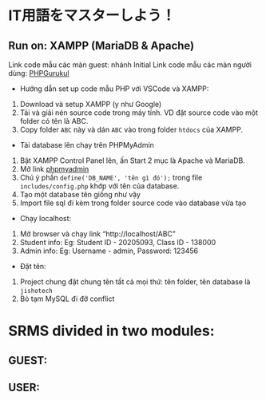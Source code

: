# IT用語をマスターしよう！
## Run on: XAMPP (MariaDB & Apache)
Link code mẫu các màn guest: nhánh Initial
Link code mẫu các màn người dùng: [PHPGurukul](https://phpgurukul.com/old-age-home-management-system-using-php-and-mysql/#google_vignette)

* Hướng dẫn set up code mẫu PHP với VSCode và XAMPP:
1. Download và setup XAMPP (y như Google)
2. Tải và giải nén source code trong máy tính. VD đặt source code vào một folder có tên là ABC.
3. Copy folder ```ABC``` này và dán ```ABC``` vào trong folder ```htdocs``` của XAMPP.
* Tải database lên chạy trên PHPMyAdmin
1. Bật XAMPP Control Panel lên, ấn Start 2 mục là Apache và MariaDB.
2. Mở link [phpmyadmin](http://localhost/phpmyadmin)
3. Chú ý phần ```define('DB_NAME', 'tên gì đó');``` trong file ```includes/config.php``` khớp với tên của database.
4. Tạo một database tên giống như vậy
5. Import file sql đi kèm trong folder source code vào database vừa tạo
* Chạy localhost:
1. Mở browser và chạy link “http://localhost/ABC”
2. Student info: Eg: Student ID - 20205093, Class ID - 138000
3. Admin info: Eg: Username - admin, Password: 123456
* Đặt tên:
1. Project chung đặt chung tên tất cả mọi thứ: tên folder, tên database là ```jishotech```
2. Bỏ tạm MySQL đi đỡ conflict
# SRMS divided in two modules:
## GUEST:

## USER:

